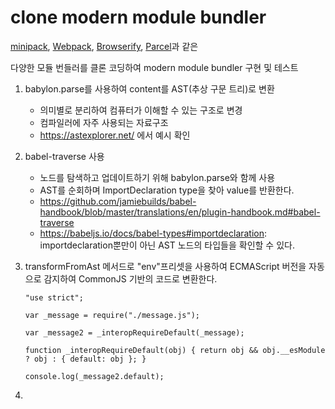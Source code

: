 # clone modern module bundler

[minipack](https://github.com/ronami/minipack), [Webpack](https://github.com/webpack/webpack), [Browserify](https://github.com/browserify/browserify), [Parcel](https://github.com/parcel-bundler/parcel)과 같은

다양한 모듈 번들러를 클론 코딩하여 modern module bundler 구현 및 테스트

1. babylon.parse를 사용하여 content를 AST(추상 구문 트리)로 변환
   - 의미별로 분리하여 컴퓨터가 이해할 수 있는 구조로 변경
   - 컴파일러에 자주 사용되는 자료구조
   - https://astexplorer.net/ 에서 예시 확인
2. babel-traverse 사용
   - 노드를 탐색하고 업데이트하기 위해 babylon.parse와 함께 사용
   - AST를 순회하며 ImportDeclaration type을 찾아 value를 반환한다.
   - https://github.com/jamiebuilds/babel-handbook/blob/master/translations/en/plugin-handbook.md#babel-traverse
   - https://babeljs.io/docs/babel-types#importdeclaration: importdeclaration뿐만이 아닌 AST 노드의 타입들을 확인할 수 있다.
3. transformFromAst 메서드로 "env"프리셋을 사용하여 ECMAScript 버전을 자동으로 감지하여 CommonJS 기반의 코드로 변환한다.

   ```
   "use strict";

   var _message = require("./message.js");

   var _message2 = _interopRequireDefault(_message);

   function _interopRequireDefault(obj) { return obj && obj.__esModule ? obj : { default: obj }; }

   console.log(_message2.default);
   ```

4.
